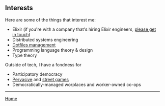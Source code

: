 ## Interests

Here are some of the things that interest me:

- Elixir (if you're with a company that's hiring Elixir engineers,
  [please get in touch](mailto:clmay@hey.com))
- Distributed systems engineering
- [Dotfiles management](dotfiles.md)
- Programming language theory & design
- Type theory

Outside of tech, I have a fondness for

- Participatory democracy
- [Pervasive](pervasive-games.md) and [street games](street-games.md)
- Democratically-managed worplaces and worker-owned co-ops

---

[Home](/)
